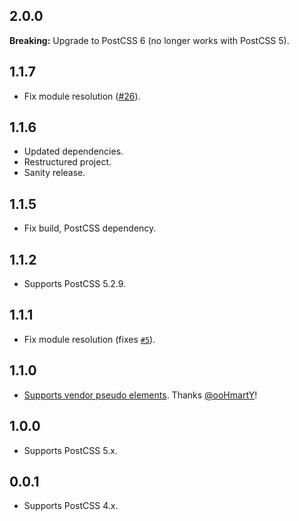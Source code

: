 ## 2.0.0
**Breaking:** Upgrade to PostCSS 6 (no longer works with PostCSS 5).

## 1.1.7
- Fix module resolution ([#26](https://github.com/jedmao/postcss-nested-props/pull/26)).

## 1.1.6
- Updated dependencies.
- Restructured project.
- Sanity release.

## 1.1.5
- Fix build, PostCSS dependency.

## 1.1.2
- Supports PostCSS 5.2.9.

## 1.1.1
- Fix module resolution (fixes [`#5`](https://github.com/jedmao/postcss-nested-props/issues/5)).

## 1.1.0
- [Supports vendor pseudo elements](https://github.com/jedmao/postcss-nested-props/pull/4). Thanks [@ooHmartY](https://github.com/ooHmartY)!

## 1.0.0
- Supports PostCSS 5.x.

## 0.0.1
- Supports PostCSS 4.x.
